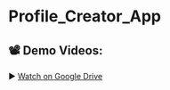 # Profile_Creator_App


## 📽️ Demo Videos:

▶️ [Watch on Google Drive](https://drive.google.com/file/d/1XDZVth4bUf3ttbIen5m_NOlwPUhoIj3T/view?usp=sharing)
